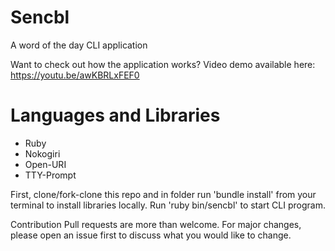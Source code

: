 # Sencbl
A word of the day CLI application

Want to check out how the application works? Video demo available here: https://youtu.be/awKBRLxFEF0

# Languages and Libraries
- Ruby
- Nokogiri
- Open-URI
- TTY-Prompt

First, clone/fork-clone this repo and in folder run 'bundle install' from your terminal to install libraries locally. Run 'ruby bin/sencbl' to start CLI program. 

Contribution
Pull requests are more than welcome. For major changes, please open an issue first to discuss what you would like to change.
